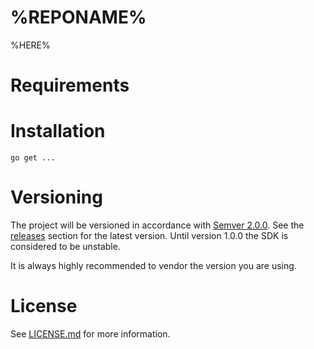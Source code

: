 # %REPONAME%
%HERE%

# Requirements

# Installation

```
go get ...
```

# Versioning

The project will be versioned in accordance with [Semver 2.0.0](http://semver.org).  See the [releases](%GITHUB_URL%/releases) section for the latest version.  Until version 1.0.0 the SDK is considered to be unstable.

It is always highly recommended to vendor the version you are using.

# License
See [LICENSE.md](./LICENSE.md) for more information.
